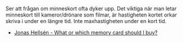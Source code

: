 ﻿Ser att frågan om minneskort ofta dyker upp. Det viktiga när man letar minneskort till kameror/drönare som filmar, är hastigheten kortet orkar skriva i under en längre tid. Inte maxhastigheten under en kort tid. 

* [Jonas Hellsén - What or which memory card should I buy?](https://jonashellsen.com/tipstricks/what-or-which-memory-card-should-i-buy/?fbclid=IwAR0JeN3FohWhTYPCV7FmMjjMFrCi3JYSRRPaaWWQbrkdh0_J1DteEtbrd_s)
